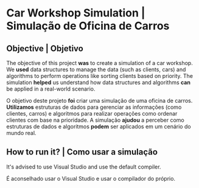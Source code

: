 # Car Workshop Simulation | Simulação de Oficina de Carros
## Objective | Objetivo

The objective of this project **was** to create a simulation of a car workshop. We **used** data structures to manage the data (such as clients, cars) and algorithms to perform operations like sorting clients based on priority. The simulation **helped** us understand how data structures and algorithms **can** be applied in a real-world scenario.

O objetivo deste projeto **foi** criar uma simulação de uma oficina de carros. **Utilizamos** estruturas de dados para gerenciar as informações (como clientes, carros) e algoritmos para realizar operações como ordenar clientes com base na prioridade. A simulação **ajudou** a perceber como estruturas de dados e algoritmos **podem** ser aplicados em um cenário do mundo real.

## How to run it? | Como usar a simulação

It's advised to use Visual Studio and use the default compiler.

É aconselhado usar o Visual Studio e usar o compilador do próprio.
